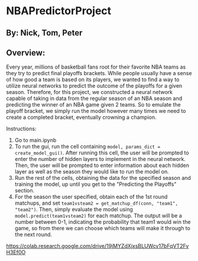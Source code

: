 # NBAPredictorProject
## By: Nick, Tom, Peter

## Overview:
Every year, millions of basketball fans root for their favorite NBA teams as they try to predict final playoffs brackets. While people usually have a sense of how good a team is based on its players, we wanted to find a way to utilize neural networks to predict the outcome of the playoffs for a given season. Therefore, for this project, we constructed a neural network capable of taking in data from the regular season of an NBA season and predicting the winner of an NBA game given 2 teams. So to emulate the playoff bracket, we simply run the model however many times we need to create a completed bracket, eventually crowning a champion.

Instructions:
1. Go to main.ipynb
2. To run the gui, run the cell containing `model, params_dict = create_model_gui()`. After running this cell, the user will be prompted to enter the number of hidden layers to implement in the neural network. Then, the user will be prompted to enter information about each hidden layer as well as the season they would like to run the model on.
3. Run the rest of the cells, obtaining the data for the specified season and training the model, up until you get to the "Predicting the Playoffs" section.
4. For the season the user specified, obtain each of the 1st round matchups, and set `team1vsteam2 = get_matchup_df(conn, "team1", "team2")`. Then, simply evaluate the model using `model.predict(team1vsteam2)` for each matchup. The output will be a number between 0-1, indicating the probability that team1 would win the game, so from there we can choose which teams will make it through to the next round.
   
https://colab.research.google.com/drive/19jMYZdXjxsBLUWcv17bFqVT2FvH3Ef0O


